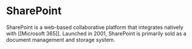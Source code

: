 # SharePoint

SharePoint is a web-based collaborative platform that integrates natively with [[Microsoft 365]]. Launched in 2001, SharePoint is primarily sold as a document management and storage system.